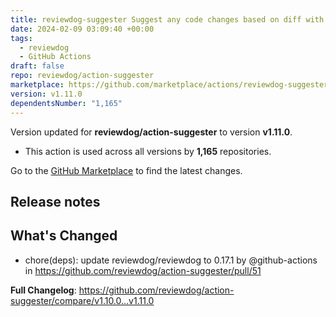 ```yaml
---
title: reviewdog-suggester Suggest any code changes based on diff with reviewdog
date: 2024-02-09 03:09:40 +00:00
tags:
  - reviewdog
  - GitHub Actions
draft: false
repo: reviewdog/action-suggester
marketplace: https://github.com/marketplace/actions/reviewdog-suggester-suggest-any-code-changes-based-on-diff-with-reviewdog
version: v1.11.0
dependentsNumber: "1,165"
---
```



Version updated for **reviewdog/action-suggester** to version **v1.11.0**.
- This action is used across all versions by **1,165** repositories.

Go to the [GitHub Marketplace](https://github.com/marketplace/actions/reviewdog-suggester-suggest-any-code-changes-based-on-diff-with-reviewdog) to find the latest changes.

## Release notes

## What's Changed
* chore(deps): update reviewdog/reviewdog to 0.17.1 by @github-actions in https://github.com/reviewdog/action-suggester/pull/51


**Full Changelog**: https://github.com/reviewdog/action-suggester/compare/v1.10.0...v1.11.0
